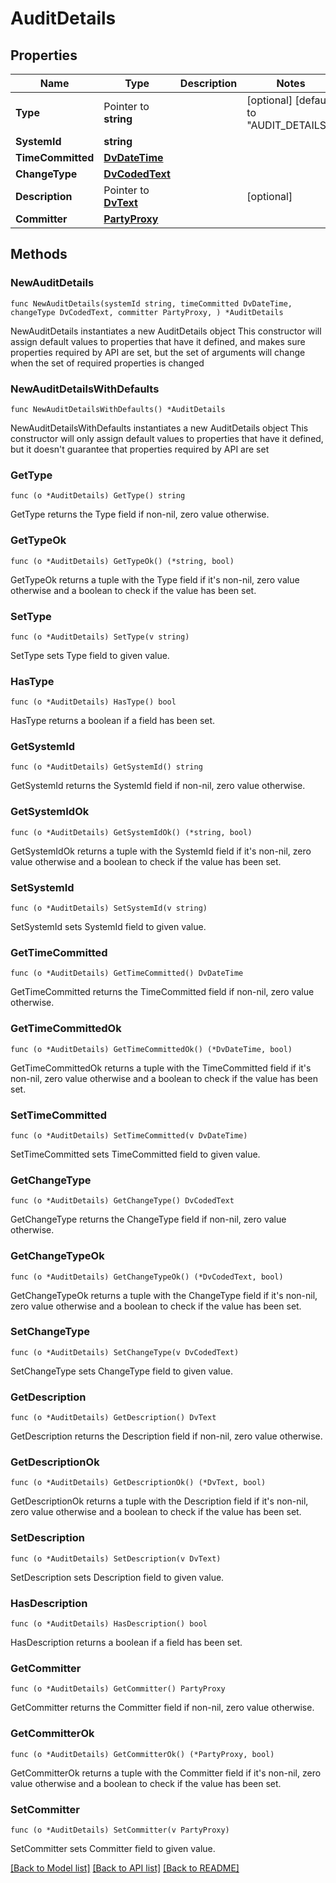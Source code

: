 # AuditDetails

## Properties

Name | Type | Description | Notes
------------ | ------------- | ------------- | -------------
**Type** | Pointer to **string** |  | [optional] [default to "AUDIT_DETAILS"]
**SystemId** | **string** |  | 
**TimeCommitted** | [**DvDateTime**](DvDateTime.md) |  | 
**ChangeType** | [**DvCodedText**](DvCodedText.md) |  | 
**Description** | Pointer to [**DvText**](DvText.md) |  | [optional] 
**Committer** | [**PartyProxy**](PartyProxy.md) |  | 

## Methods

### NewAuditDetails

`func NewAuditDetails(systemId string, timeCommitted DvDateTime, changeType DvCodedText, committer PartyProxy, ) *AuditDetails`

NewAuditDetails instantiates a new AuditDetails object
This constructor will assign default values to properties that have it defined,
and makes sure properties required by API are set, but the set of arguments
will change when the set of required properties is changed

### NewAuditDetailsWithDefaults

`func NewAuditDetailsWithDefaults() *AuditDetails`

NewAuditDetailsWithDefaults instantiates a new AuditDetails object
This constructor will only assign default values to properties that have it defined,
but it doesn't guarantee that properties required by API are set

### GetType

`func (o *AuditDetails) GetType() string`

GetType returns the Type field if non-nil, zero value otherwise.

### GetTypeOk

`func (o *AuditDetails) GetTypeOk() (*string, bool)`

GetTypeOk returns a tuple with the Type field if it's non-nil, zero value otherwise
and a boolean to check if the value has been set.

### SetType

`func (o *AuditDetails) SetType(v string)`

SetType sets Type field to given value.

### HasType

`func (o *AuditDetails) HasType() bool`

HasType returns a boolean if a field has been set.

### GetSystemId

`func (o *AuditDetails) GetSystemId() string`

GetSystemId returns the SystemId field if non-nil, zero value otherwise.

### GetSystemIdOk

`func (o *AuditDetails) GetSystemIdOk() (*string, bool)`

GetSystemIdOk returns a tuple with the SystemId field if it's non-nil, zero value otherwise
and a boolean to check if the value has been set.

### SetSystemId

`func (o *AuditDetails) SetSystemId(v string)`

SetSystemId sets SystemId field to given value.


### GetTimeCommitted

`func (o *AuditDetails) GetTimeCommitted() DvDateTime`

GetTimeCommitted returns the TimeCommitted field if non-nil, zero value otherwise.

### GetTimeCommittedOk

`func (o *AuditDetails) GetTimeCommittedOk() (*DvDateTime, bool)`

GetTimeCommittedOk returns a tuple with the TimeCommitted field if it's non-nil, zero value otherwise
and a boolean to check if the value has been set.

### SetTimeCommitted

`func (o *AuditDetails) SetTimeCommitted(v DvDateTime)`

SetTimeCommitted sets TimeCommitted field to given value.


### GetChangeType

`func (o *AuditDetails) GetChangeType() DvCodedText`

GetChangeType returns the ChangeType field if non-nil, zero value otherwise.

### GetChangeTypeOk

`func (o *AuditDetails) GetChangeTypeOk() (*DvCodedText, bool)`

GetChangeTypeOk returns a tuple with the ChangeType field if it's non-nil, zero value otherwise
and a boolean to check if the value has been set.

### SetChangeType

`func (o *AuditDetails) SetChangeType(v DvCodedText)`

SetChangeType sets ChangeType field to given value.


### GetDescription

`func (o *AuditDetails) GetDescription() DvText`

GetDescription returns the Description field if non-nil, zero value otherwise.

### GetDescriptionOk

`func (o *AuditDetails) GetDescriptionOk() (*DvText, bool)`

GetDescriptionOk returns a tuple with the Description field if it's non-nil, zero value otherwise
and a boolean to check if the value has been set.

### SetDescription

`func (o *AuditDetails) SetDescription(v DvText)`

SetDescription sets Description field to given value.

### HasDescription

`func (o *AuditDetails) HasDescription() bool`

HasDescription returns a boolean if a field has been set.

### GetCommitter

`func (o *AuditDetails) GetCommitter() PartyProxy`

GetCommitter returns the Committer field if non-nil, zero value otherwise.

### GetCommitterOk

`func (o *AuditDetails) GetCommitterOk() (*PartyProxy, bool)`

GetCommitterOk returns a tuple with the Committer field if it's non-nil, zero value otherwise
and a boolean to check if the value has been set.

### SetCommitter

`func (o *AuditDetails) SetCommitter(v PartyProxy)`

SetCommitter sets Committer field to given value.



[[Back to Model list]](../README.md#documentation-for-models) [[Back to API list]](../README.md#documentation-for-api-endpoints) [[Back to README]](../README.md)


